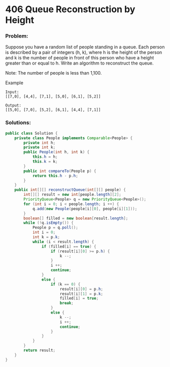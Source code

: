 # 406 Queue Reconstruction by Height

### Problem:

Suppose you have a random list of people standing in a queue. Each person is described by a pair of integers (h, k), where h is the height of the person and k is the number of people in front of this person who have a height greater than or equal to h. Write an algorithm to reconstruct the queue.

Note:
The number of people is less than 1,100.

Example
```
Input:
[[7,0], [4,4], [7,1], [5,0], [6,1], [5,2]]

Output:
[[5,0], [7,0], [5,2], [6,1], [4,4], [7,1]]
```

### Solutions:

```java
public class Solution {
    private class People implements Comparable<People> {
        private int h;
        private int k;
        public People(int h, int k) {
            this.h = h;
            this.k = k;
        }
        public int compareTo(People p) {
            return this.h - p.h;
        }
    }
    public int[][] reconstructQueue(int[][] people) {
        int[][] result = new int[people.length][2];
        PriorityQueue<People> q = new PriorityQueue<People>();
        for (int i = 0; i < people.length; i ++) {
            q.add(new People(people[i][0], people[i][1]));
        }
        boolean[] filled = new boolean[result.length];
        while (!q.isEmpty()) {
            People p = q.poll();
            int i = 0;
            int k = p.k;
            while (i < result.length) {
                if (filled[i] == true) {
                    if (result[i][0] >= p.h) {
                        k --;
                    }
                    i ++;
                    continue;
                }
                else {
                    if (k == 0) {
                        result[i][0] = p.h;
                        result[i][1] = p.k;
                        filled[i] = true;
                        break;
                    }
                    else {
                        k --;
                        i ++;
                        continue;
                    }
                }
            }
        }
        return result;
    }
}
```